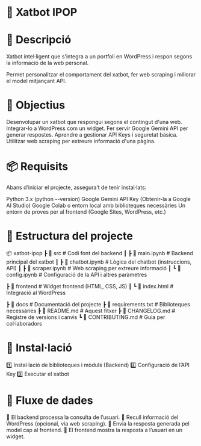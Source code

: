 # 🤖 Xatbot IPOP
# 📖 Descripció
Xatbot intel·ligent que s'integra a un portfoli en WordPress i respon segons la informació de la web personal.

Permet personalitzar el comportament del xatbot, fer web scraping i millorar el model mitjançant API.
# 🎯 Objectius
Desenvolupar un xatbot que respongui segons el contingut d'una web.
Integrar-lo a WordPress com un widget.
Fer servir Google Gemini API per generar respostes.
Aprendre a gestionar API Keys i seguretat bàsica.
Utilitzar web scraping per extreure informació d'una pàgina.
# 📦 Requisits
Abans d’iniciar el projecte, assegura’t de tenir instal·lats:

Python 3.x (python --version)
Google Gemini API Key (Obtenir-la a Google AI Studio)
Google Colab o entorn local amb biblioteques necessàries
Un entorn de proves per al frontend (Google Sites, WordPress, etc.)
# 📂 Estructura del projecte
 📦 xatbot-ipop 
 ┣ 📂 src # Codi font del backend ┃ 
 ┣ 📜 main.ipynb # Backend principal del xatbot ┃ 
 ┣ 📜 chatbot.ipynb # Lògica del chatbot (instruccions, API) ┃ 
 ┣ 📜 scraper.ipynb # Web scraping per extreure informació ┃ 
 ┗ 📜 config.ipynb # Configuració de la API i altres paràmetres 

 ┣ 📂 frontend # Widget frontend (HTML, CSS, JS) ┃ 
 ┗ 📜 index.html # Integració al WordPress 

 ┣ 📂 docs # Documentació del projecte 
 ┣ 📜 requirements.txt # Biblioteques necessàries 
 ┣ 📜 README.md # Aquest fitxer 
 ┣ 📜 CHANGELOG.md # Registre de versions i canvis 
 ┗ 📜 CONTRIBUTING.md # Guia per col·laboradors

# 🔧 Instal·lació

1️⃣ Instal·lació de biblioteques i mòduls (Backend)
2️⃣ Configuració de l’API Key
3️⃣ Executar el xatbot


# 🔁 Fluxe de dades

🔽 El backend processa la consulta de l’usuari.
🔽 Recull informació del WordPress (opcional, via web scraping).
🔽 Envia la resposta generada pel model cap al frontend.
🔽 El frontend mostra la resposta a l’usuari en un widget.

